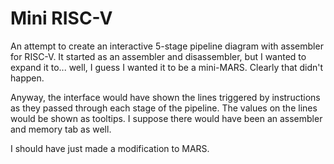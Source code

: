 # Mini RISC-V

An attempt to create an interactive 5-stage pipeline diagram with assembler for RISC-V. It started as an assembler and disassembler, but I wanted to expand it to... well, I guess I wanted it to be a mini-MARS. Clearly that didn't happen.

Anyway, the interface would have shown the lines triggered by instructions as they passed through each stage of the pipeline. The values on the lines would be shown as tooltips. I suppose there would have been an assembler and memory tab as well.

I should have just made a modification to MARS.